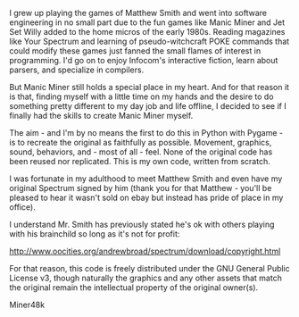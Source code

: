 I grew up playing the games of Matthew Smith and went into software engineering in no small part due to the fun games like Manic Miner and Jet Set Willy added to the home micros of the early 1980s. Reading magazines like Your Spectrum and learning of pseudo-witchcraft POKE commands that could modify these games just fanned the small flames of interest in programming. I'd go on to enjoy Infocom's interactive fiction, learn about parsers, and specialize in compilers.

But Manic Miner still holds a special place in my heart. And for that reason it is that, finding myself with a little time on my hands and the desire to do something pretty different to my day job and life offline, I decided to see if I finally had the skills to create Manic Miner myself.

The aim - and I'm by no means the first to do this in Python with Pygame - is to recreate the original as faithfully as possible. Movement, graphics, sound, behaviors, and - most of all - feel. None of the original code has been reused nor replicated. This is my own code, written from scratch.

I was fortunate in my adulthood to meet Matthew Smith and even have my original Spectrum signed by him (thank you for that Matthew - you'll be pleased to hear it wasn't sold on ebay but instead has pride of place in my office).

I understand Mr. Smith has previously stated he's ok with others playing with his brainchild so long as it's not for profit:

http://www.oocities.org/andrewbroad/spectrum/download/copyright.html

For that reason, this code is freely distributed under the GNU General Public License v3, though naturally the graphics and any other assets that match the original remain the intellectual property of the original owner(s).

Miner48k
